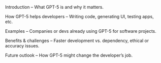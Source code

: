 Introduction – What GPT-5 is and why it matters.

How GPT-5 helps developers – Writing code, generating UI, testing apps, etc.

Examples – Companies or devs already using GPT-5 for software projects.

Benefits & challenges – Faster development vs. dependency, ethical or accuracy issues.

Future outlook – How GPT-5 might change the developer’s job.
